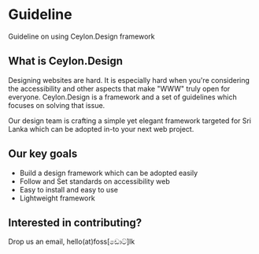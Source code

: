 # Guideline
Guideline on using Ceylon.Design framework

## What is Ceylon.Design
Designing websites are hard. It is especially hard when you're considering the accessibility and other aspects that make "WWW" truly open for everyone. Ceylon.Design is a framework and a set of guidelines which focuses on solving that issue.  

Our design team is crafting a simple yet elegant framework targeted for Sri Lanka which can be adopted in-to your next web project. 

## Our key goals

- Build a design framework which can be adopted easily
- Follow and Set standards on accessibility web
- Easy to install and easy to use
- Lightweight framework

## Interested in contributing?

Drop us an email, hello(at)foss[ඩොට්]lk
